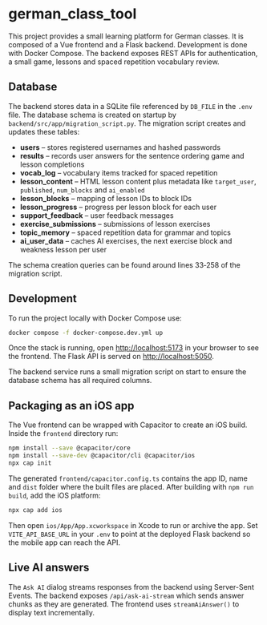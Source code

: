 # german_class_tool
This project provides a small learning platform for German classes. It is composed of a Vue frontend and a Flask backend. Development is done with Docker Compose. The backend exposes REST APIs for authentication, a small game, lessons and spaced repetition vocabulary review.

Database
--------
The backend stores data in a SQLite file referenced by `DB_FILE` in the `.env` file. The database schema is created on startup by `backend/src/app/migration_script.py`. The migration script creates and updates these tables:
- **users** – stores registered usernames and hashed passwords
- **results** – records user answers for the sentence ordering game and lesson completions
- **vocab_log** – vocabulary items tracked for spaced repetition
- **lesson_content** – HTML lesson content plus metadata like `target_user`, `published`, `num_blocks` and `ai_enabled`
- **lesson_blocks** – mapping of lesson IDs to block IDs
- **lesson_progress** – progress per lesson block for each user
- **support_feedback** – user feedback messages
- **exercise_submissions** – submissions of lesson exercises
 - **topic_memory** – spaced repetition data for grammar and topics
- **ai_user_data** – caches AI exercises, the next exercise block and weakness lesson per user

The schema creation queries can be found around lines 33‑258 of the migration script.

## Development

To run the project locally with Docker Compose use:

```bash
docker compose -f docker-compose.dev.yml up
```

Once the stack is running, open <http://localhost:5173> in your browser to see
the frontend. The Flask API is served on <http://localhost:5050>.

The backend service runs a small migration script on start to ensure the
database schema has all required columns.



## Packaging as an iOS app

The Vue frontend can be wrapped with Capacitor to create an iOS build.
Inside the `frontend` directory run:

```bash
npm install --save @capacitor/core
npm install --save-dev @capacitor/cli @capacitor/ios
npx cap init
```

The generated `frontend/capacitor.config.ts` contains the app ID, name and `dist`
folder where the built files are placed. After building with `npm run build`, add
the iOS platform:

```bash
npx cap add ios
```

Then open `ios/App/App.xcworkspace` in Xcode to run or archive the app. Set
`VITE_API_BASE_URL` in your `.env` to point at the deployed Flask backend so the
mobile app can reach the API.

## Live AI answers

The `Ask AI` dialog streams responses from the backend using Server-Sent Events. The backend exposes `/api/ask-ai-stream` which sends answer chunks as they are generated. The frontend uses `streamAiAnswer()` to display text incrementally.
